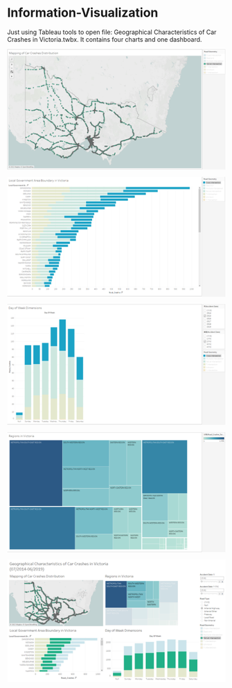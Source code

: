 # Information-Visualization

Just using Tableau tools to open file: Geographical Characteristics of Car Crashes in Victoria.twbx. 
It contains four charts and one dashboard.




![Chart1](https://github.com/KeYANG813/Information-Visualization/blob/main/pictures/chart1.PNG)

![Chart2](https://github.com/KeYANG813/Information-Visualization/blob/main/pictures/chart2.PNG)

![Chart3](https://github.com/KeYANG813/Information-Visualization/blob/main/pictures/chart3.PNG)

![Chart4](https://github.com/KeYANG813/Information-Visualization/blob/main/pictures/chart4.PNG)

![Dashboard](https://github.com/KeYANG813/Information-Visualization/blob/main/pictures/dashboard.PNG)
